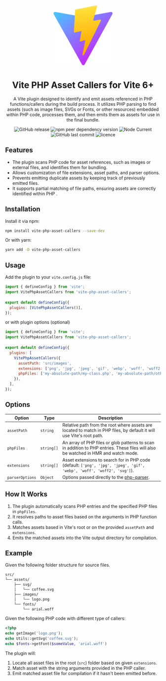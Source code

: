 <div align="center">
  <a href="https://vitejs.dev/">
    <img width="200" height="200" hspace="10" src="vite-logo.svg" alt="vite logo" />
  </a>
  <h1>️Vite PHP Asset Callers for Vite 6+</h1>
  <p>
A Vite plugin designed to identify and emit assets referenced in PHP functions/callers during the build process. It utilizes PHP parsing to find assets (such as image files, SVGs or Fonts, or other resources) embedded within PHP code, processes them, and then emits them as assets for use in the final bundle.

</p>
  <img src="https://img.shields.io/github/v/release/mrOttoW/vite-php-asset-callers" alt="GitHub release" />
  <img src="https://img.shields.io/npm/dependency-version/vite-php-asset-callers/peer/vite" alt="npm peer dependency version" />
  <img alt="Node Current" src="https://img.shields.io/node/v/vite-php-asset-callers">
  <img src="https://img.shields.io/github/last-commit/mrOttoW/vite-php-asset-callers" alt="GitHub last commit"/>
  <img src="https://img.shields.io/npm/l/vite-php-asset-callers" alt="licence" />
</div>

## Features

- The plugin scans PHP code for asset references, such as images or external files, and identifies them for bundling.
- Allows customization of file extensions, asset paths, and parser options.
- Prevents emitting duplicate assets by keeping track of previously emitted files.
- It supports partial matching of file paths, ensuring assets are correctly identified within PHP .

## Installation

Install it via npm:

```bash
npm install vite-php-asset-callers --save-dev
```

Or with yarn:

```bash
yarn add -D vite-php-asset-callers
```

## Usage

Add the plugin to your `vite.config.js` file:

```javascript
import { defineConfig } from 'vite';
import VitePhpAssetCallers from 'vite-php-asset-callers';

export default defineConfig({
  plugins: [VitePhpAssetCallers()],
});
```

or with plugin options (optional)

```javascript
import { defineConfig } from 'vite';
import VitePhpAssetCallers from 'vite-php-asset-callers';

export default defineConfig({
  plugins: [
    VitePhpAssetCallers({
      assetPath: 'src/images',
      extensions: ['png', 'jpg', 'jpeg', 'gif', 'webp', 'woff', 'woff2', 'svg'],
      phpFiles: ['my-absolute-path/my-class.php', 'my-absolute-path/other-classes/**/*.php'],
    }),
  ],
});
```

## Options

| Option          | Type       | Description                                                                                                                        |
| --------------- | ---------- | ---------------------------------------------------------------------------------------------------------------------------------- |
| `assetPath`     | `string`   | Relative path from the root where assets are located to match in PHP files, by default it will use Vite's root path.               |
| `phpFiles`      | `string[]` | An array of PHP files or glob patterns to scan in addition to PHP entries. These files will also be watched in HMR and watch mode. |
| `extensions`    | `string[]` | Asset extensions to search for in PHP code (default: `['png', 'jpg', 'jpeg', 'gif', 'webp', 'woff', 'woff2', 'svg']`).             |
| `parserOptions` | `Object`   | Options passed directly to the [php-parser](https://github.com/glayzzle/php-parser).                                               |

## How It Works

1. The plugin automatically scans PHP entries and the specified PHP files in `phpFiles`.
2. It resolves paths to asset files based on the arguments in PHP function calls.
3. Matches assets based in Vite's root or on the provided `assetPath` and `extensions`.
4. Emits the matched assets into the Vite output directory for compilation.

## Example

Given the following folder structure for source files.

```plaintext
src/
└── assets/
    ├── svg/
    │   └── coffee.svg
    ├── images/
    │   └── logo.png
    └── fonts/
        └── arial.woff
```

Given the following PHP code with different type of callers:

```php
<?php
echo getImage('logo.png');
echo Utils::getSvg('coffee.svg');
echo $fonts->getFont($someValue, 'arial.woff')
```

The plugin will:

1. Locate all asset files in the root (`src`) folder based on given `extensions`.
2. Match asset with the string arguments provided in the PHP caller.
3. Emit matched asset file for compilation if it hasn't been emitted before.
